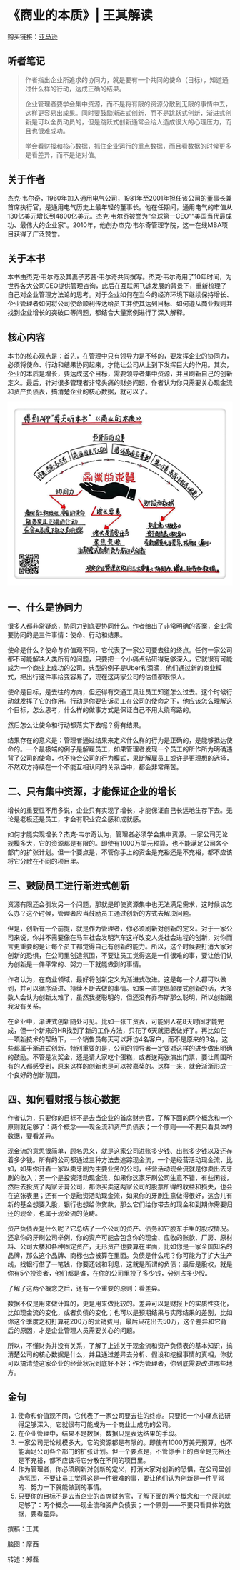 《商业的本质》| 王其解读
======================================

购买链接：[亚马逊](https://www.amazon.cn/商业的本质-杰克·韦尔奇/dp/B01COZU1M0/ref=sr_1_1?ie=UTF8&qid=1508238225&sr=8-1&keywords=商业的本质)

听者笔记
--------------------------------------

> 作者指出企业所追求的协同力，就是要有一个共同的使命（目标），知道通过什么样的行动，达成正确的结果。
>
> 企业管理者要学会集中资源，而不是将有限的资源分散到无限的事情中去，这样更容易出成果。同时要鼓励渐进式创新，而不是跳跃式创新，渐进式创新是可以全员动员的，但是跳跃式创新通常会给人造成很大的心理压力，而且也很难成功。
>
> 学会看财报和核心数据，抓住企业运行的重点数据，而且看数据的时候更多是看差异，而不是绝对值。

关于作者
--------------------------------------

杰克·韦尔奇，1960年加入通用电气公司，1981年至2001年担任该公司的董事长兼首席执行官，是通用电气历史上最年轻的董事长。他在任期间，通用电气的市值从130亿美元增长到4800亿美元。杰克·韦尔奇被誉为“全球第一CEO”“美国当代最成功、最伟大的企业家”。2010年，他创办杰克·韦尔奇管理学院，这一在线MBA项目获得了广泛赞誉。 

关于本书
--------------------------------------

本书由杰克·韦尔奇及其妻子苏茜·韦尔奇共同撰写。杰克·韦尔奇用了10年时间，为世界各大公司CEO提供管理咨询，此后在互联网飞速发展的背景下，重新梳理了自己对企业管理方法论的思考。对于企业如何在当今的经济环境下继续保持增长、企业管理者如何将公司使命顺利传达给员工并使其达到目标、如何遵从商业规则并找到企业增长的突破口等问题，都结合大量案例进行了深入解释。 

核心内容
--------------------------------------

本书的核心观点是：首先，在管理中只有领导力是不够的，要发挥企业的协同力，必须将使命、行动和结果协同起来，才能让公司从上到下发挥巨大的作用。其次，企业的本质是增长，要达成这个目标，需要领导者集中资源，并且刷新自己的创新定义。最后，针对很多管理者非常头痛的财务问题，作者认为你只需要关心现金流和资产负债表，搞清楚企业的核心数据，就可以了。 
 
![](the-real-life-mba/001.JPG)

一、什么是协同力
--------------------------------------

很多人都非常疑惑，协同力到底要协同什么。作者给出了非常明确的答案，企业需要协同的是三件事情：使命、行动和结果。

使命是什么？使命与价值观不同，它代表了一家公司要去往的终点。任何一家公司都不可能解决人类所有的问题，只要把一个小痛点钻研得足够深入，它就很有可能成为一个商业上成功的公司。典型的例子是Uber和滴滴，他们通过新的商业模式，把出行这件事给变容易了，现在这两家公司的估值都很惊人。

使命是目标，是去往的方向，但还得有交通工具让员工知道怎么过去。这个时候行动就发挥了它的作用。行动是你要告诉员工在公司的使命之下，他应该怎么理解这个目标，怎么思考，什么样的做事方式是保证自己不用太绕弯路的。

然后怎么让使命和行动都落实下去呢？得有结果。

结果存在的意义是：管理者通过结果来定义什么样的行为是正确的，是能够抵达使命的。一个最极端的例子是解雇员工，如果管理者发现一个员工的所作所为明确违背了公司的使命，也不符合公司的行为模式，果断解雇员工或许是更理想的选择，不然双方持续在一个不能互相认同的关系当中，都会非常痛苦。

二、只有集中资源，才能保证企业的增长
--------------------------------------

增长的重要性不用多说，企业只有实现了增长，才能保证自己长远地生存下去。无论是老板还是员工，才会有职业安全感和成就感。

如何才能实现增长？杰克·韦尔奇认为，管理者必须学会集中资源。一家公司无论规模多大，它的资源都是有限的。即使有1000万美元预算，也不能满足公司各个部门的扩张计划。但一个要点是，不管你手上的资金是充裕还是不充裕，都不应该将它分散在不同的项目里。

三、鼓励员工进行渐进式创新
--------------------------------------

资源有限还会引发另一个问题，那就是即使资源集中也无法满足需求，这时候该怎么办？这个时候，管理者应当鼓励员工通过创新的方式去解决问题。

但是，创新有一个前提，就是作为管理者，你必须刷新对创新的定义。对于一家公司来说，你并不需要像在马车社会发明汽车这样改变人类社会进程的创新，对你而言更重要的是让每个员工都觉得自己有创新的能力。所以，这个时候要打消大家对创新的恐惧，在公司里创造氛围，不要让员工觉得这是一件很难的事，要让他们认为创新是一件平常的、努力一下就能做到的事情。

作者认为，在商业领域，最好将创新定义为渐进式改进。这是每一个人都可以做到，并可以循序渐进、持续不断去做的事情。如果一直提倡颠覆式创新的话，大多数人会认为创新太难了，虽然我挺聪明的，但还没有乔布斯那么聪明，所以创新跟我没有关系。

在企业中，渐进式创新随处可见。比如一张工资表，可能别人花8天时间才能完成，但一个新来的HR找到了新的工作方法，只花了6天就把表做好了。再比如在一项新技术的帮助下，一个销售员每天可以拜访4名客户，而不是原来的3名，这些都属于渐进式创新。特别重要的是，公司的领导者一定要对这样的进步做出明确的鼓励。不管是发奖金，还是请大家吃个蛋糕，或者送两张演出门票，要让周围所有的人都感受到，原来这样的创新也是可以被嘉奖的。这样一来，就会渐渐形成一个良好的创新氛围。

四、如何看财报与核心数据
--------------------------------------

作者认为，只要你的目标不是去当企业的首席财务官，了解下面的两个概念和一个原则就足够了：两个概念——现金流和资产负债表；一个原则——不要只看具体的数据，要看差异。

现金流的意思很简单，顾名思义，就是这家公司进账多少钱、出账多少钱以及还存着多少钱。所有的公司都通过三种方法去追踪现金流，一个是经营活动现金流，比如，如果你开着一家以卖牙刷为主要业务的公司，经营活动现金流就是你卖出去牙刷的收入；另一个是投资活动现金流，如果你这家牙刷公司生意不错，有些闲钱，然后去投资了两家牙膏公司，那你买卖这两家公司的股票所得的收益和损失，也会在这张表里；还有一个是融资活动现金流，如果你的牙刷生意做得很好，这会儿有新的基金想要入股，银行也想给你贷款，那么它们给你带去的现金和到期你需要归还的现金，也属于现金流的范畴。

资产负债表是什么呢？它总结了一个公司的资产、债务和它股东手里的股权情况。还拿你的牙刷公司举例，你的资产可能会包含你的现金、应收的账款、厂房、原材料、公司大楼和各种固定资产，无形资产也要算在里面，比如你是一家全国知名的品牌，那么这个品牌、商标也会被算在里面。负债是什么呢？你可能为了扩大生产线，找银行借了一笔钱，你要还钱和利息，这就是所谓的负债；最后是股权，就是你有5个投资者，他们都是谁，在你的公司里投了多少钱，分别占多少股。

了解了这两个概念之后，还有一个重要的原则：看差异。

数据不仅是用来做计算的，更是用来做比较的。差异可以是财报上的实质性变化，比如现金流的变化，或者负债的变化；也可以是预期结果与实际结果的差别，比如你这个季度之初打算花200万的营销费用，最后只花出去50万，这个差异和它背后的原因，才是企业管理人员需要关心的问题。

所以，不懂财务并没有关系，了解了上述关于现金流和资产负债表的基本知识，搞清楚公司的核心数据是什么，并且通过差异去分析、假设和挖掘事情的真相，你就可以搞清楚这家企业的经营状况到底好不好；作为管理者，你到底需要改进哪些地方。

金句
--------------------------------------

1. 使命和价值观不同，它代表了一家公司要去往的终点。只要把一个小痛点钻研得足够深入，它就很有可能成为一个商业上成功的公司。
2. 在企业管理中，结果不是数据，数据只是表达结果的手段。
3. 一家公司无论规模多大，它的资源都是有限的。即使有1000万美元预算，也不能满足公司各个部门的扩张计划。但一个要点是，不管你手上的资金是充裕还是不充裕，都不应该将它分散在不同的项目里。
4. 作为管理者，你必须刷新对创新的定义，打消大家对创新的恐惧，在公司里创造氛围，不要让员工觉得这是一件很难的事，要让他们认为创新是一件平常的、努力一下就能做到的事情。
5. 只要你的目标不是去当企业的首席财务官，了解下面的两个概念和一个原则就足够了：两个概念——现金流和资产负债表；一个原则——不要只看具体的数据，要看差异。

撰稿：王其

脑图：摩西

转述：郑磊